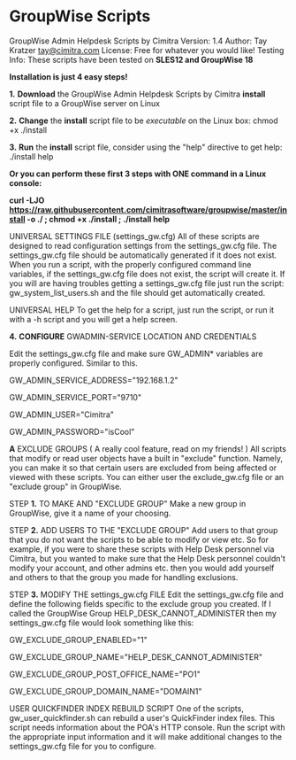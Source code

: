 # GroupWise Scripts
GroupWise Admin Helpdesk Scripts by Cimitra
Version: 1.4
Author: Tay Kratzer tay@cimitra.com
License: Free for whatever you would like!
Testing Info: These scripts have been tested on **SLES12 and GroupWise 18**

**Installation is just 4 easy steps!**

**1.** **Download** the GroupWise Admin Helpdesk Scripts by Cimitra **install** script file to a GroupWise server on Linux

**2.** **Change** the **install** script file to be *executable* on the Linux box: chmod +x ./install

**3.** **Run** the **install** script file, consider using the "help" directive to get help: ./install help

**Or you can perform these first 3 steps with ONE command in a Linux console:**

**curl -LJO https://raw.githubusercontent.com/cimitrasoftware/groupwise/master/install -o ./ ; chmod +x ./install ; ./install help**

UNIVERSAL SETTINGS FILE (settings_gw.cfg)
All of these scripts are designed to read configuration settings from the settings_gw.cfg file. The settings_gw.cfg file should be automatically generated if it does not exist. When you run a script, with the properly configured command line variables, if the settings_gw.cfg file does not exist, the script will create it. If you will are having troubles getting a settings_gw.cfg file just run the script: gw_system_list_users.sh and the file should get automatically created. 

UNIVERSAL HELP
To get the help for a script, just run the script, or run it with a -h script and you will get a help screen. 

**4.** **CONFIGURE** GWADMIN-SERVICE LOCATION AND CREDENTIALS

Edit the settings_gw.cfg file and make sure GW_ADMIN* variables are properly configured. Similar to this. 

GW_ADMIN_SERVICE_ADDRESS="192.168.1.2"

GW_ADMIN_SERVICE_PORT="9710"

GW_ADMIN_USER="Cimitra"

GW_ADMIN_PASSWORD="isCool"

**A** EXCLUDE GROUPS ( A really cool feature, read on my friends! )
All scripts that modify or read user objects have a built in "exclude" function. Namely, you can make it so that certain users are excluded from being affected or viewed with these scripts. You can either user the exclude_gw.cfg file or an "exclude group" in GroupWise. 

STEP **1.** TO MAKE AND "EXCLUDE GROUP"
Make a new group in GroupWise, give it a name of your choosing.

STEP **2.** ADD USERS TO THE "EXCLUDE GROUP"
Add users to that group that you do not want the scripts to be able to modify or view etc. So for example, if you were to share these scripts with Help Desk personnel via Cimitra, but you wanted to make sure that the Help Desk personnel couldn't modify your account, and other admins etc. then you would add yourself and others to that the group you made for handling exclusions. 

STEP **3.** MODIFY THE settings_gw.cfg FILE
Edit the settings_gw.cfg file and define the following fields specific to the exclude group you created. If I called the GroupWise Group HELP_DESK_CANNOT_ADMINISTER then my settings_gw.cfg file would look something like this: 

GW_EXCLUDE_GROUP_ENABLED="1"

GW_EXCLUDE_GROUP_NAME="HELP_DESK_CANNOT_ADMINISTER"

GW_EXCLUDE_GROUP_POST_OFFICE_NAME="PO1"

GW_EXCLUDE_GROUP_DOMAIN_NAME="DOMAIN1"

USER QUICKFINDER INDEX REBUILD SCRIPT
One of the scripts, gw_user_quickfinder.sh can rebuild a user's QuickFinder index files. This script needs information about the POA's HTTP console. Run the script with the appropriate input information and it will make additional changes to the settings_gw.cfg file for you to configure. 

